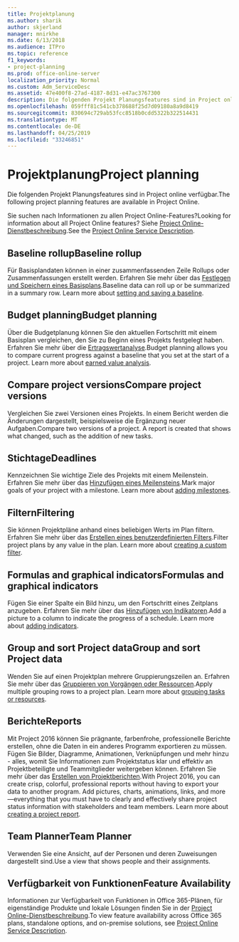 ```yaml
---
title: Projektplanung
ms.author: sharik
author: skjerland
manager: mnirkhe
ms.date: 6/13/2018
ms.audience: ITPro
ms.topic: reference
f1_keywords:
- project-planning
ms.prod: office-online-server
localization_priority: Normal
ms.custom: Adm_ServiceDesc
ms.assetid: 47e400f8-27ad-4187-8d31-e47ac3767300
description: Die folgenden Projekt Planungsfeatures sind in Project online verfügbar.
ms.openlocfilehash: 059fff81c541cb378688f25d7d09180a8a9d8419
ms.sourcegitcommit: 830694c729ab53fcc8518b0cdd5322b322514431
ms.translationtype: MT
ms.contentlocale: de-DE
ms.lasthandoff: 04/25/2019
ms.locfileid: "33246851"
---
```

# <a name="project-planning"></a><span data-ttu-id="e36fb-103">Projektplanung</span><span class="sxs-lookup"><span data-stu-id="e36fb-103">Project planning</span></span>

<span data-ttu-id="e36fb-104">Die folgenden Projekt Planungsfeatures sind in Project online verfügbar.</span><span class="sxs-lookup"><span data-stu-id="e36fb-104">The following project planning features are available in Project Online.</span></span>
  
<span data-ttu-id="e36fb-105">Sie suchen nach Informationen zu allen Project Online-Features?</span><span class="sxs-lookup"><span data-stu-id="e36fb-105">Looking for information about all Project Online features?</span></span> <span data-ttu-id="e36fb-106">Siehe [Project Online-Dienstbeschreibung](project-online-service-description.md).</span><span class="sxs-lookup"><span data-stu-id="e36fb-106">See the [Project Online Service Description](project-online-service-description.md).</span></span>
  
## <a name="baseline-rollup"></a><span data-ttu-id="e36fb-107">Baseline rollup</span><span class="sxs-lookup"><span data-stu-id="e36fb-107">Baseline rollup</span></span>
<span data-ttu-id="e36fb-108"><a name="bkmk_Baselinerollup"> </a></span><span class="sxs-lookup"><span data-stu-id="e36fb-108"></span></span>

<span data-ttu-id="e36fb-p102">Für Basisplandaten können in einer zusammenfassenden Zeile Rollups oder Zusammenfassungen erstellt werden. Erfahren Sie mehr über das [Festlegen und Speichern eines Basisplans](https://go.microsoft.com/fwlink/p/?LinkId=271346).</span><span class="sxs-lookup"><span data-stu-id="e36fb-p102">Baseline data can roll up or be summarized in a summary row. Learn more about [setting and saving a baseline](https://go.microsoft.com/fwlink/p/?LinkId=271346).</span></span>
  
## <a name="budget-planning"></a><span data-ttu-id="e36fb-111">Budget planning</span><span class="sxs-lookup"><span data-stu-id="e36fb-111">Budget planning</span></span>
<span data-ttu-id="e36fb-112"><a name="bkmk_Budgetplanning"> </a></span><span class="sxs-lookup"><span data-stu-id="e36fb-112"></span></span>

<span data-ttu-id="e36fb-p103">Über die Budgetplanung können Sie den aktuellen Fortschritt mit einem Basisplan vergleichen, den Sie zu Beginn eines Projekts festgelegt haben. Erfahren Sie mehr über die [Ertragswertanalyse](https://go.microsoft.com/fwlink/p/?LinkId=271336).</span><span class="sxs-lookup"><span data-stu-id="e36fb-p103">Budget planning allows you to compare current progress against a baseline that you set at the start of a project. Learn more about [earned value analysis](https://go.microsoft.com/fwlink/p/?LinkId=271336).</span></span>
  
## <a name="compare-project-versions"></a><span data-ttu-id="e36fb-115">Compare project versions</span><span class="sxs-lookup"><span data-stu-id="e36fb-115">Compare project versions</span></span>
<span data-ttu-id="e36fb-116"><a name="bkmk_Compareprojectversions"> </a></span><span class="sxs-lookup"><span data-stu-id="e36fb-116"></span></span>

<span data-ttu-id="e36fb-p104">Vergleichen Sie zwei Versionen eines Projekts. In einem Bericht werden die Änderungen dargestellt, beispielsweise die Ergänzung neuer Aufgaben.</span><span class="sxs-lookup"><span data-stu-id="e36fb-p104">Compare two versions of a project. A report is created that shows what changed, such as the addition of new tasks.</span></span>
  
## <a name="deadlines"></a><span data-ttu-id="e36fb-119">Stichtage</span><span class="sxs-lookup"><span data-stu-id="e36fb-119">Deadlines</span></span>
<span data-ttu-id="e36fb-120"><a name="bkmk_Deadlines"> </a></span><span class="sxs-lookup"><span data-stu-id="e36fb-120"></span></span>

<span data-ttu-id="e36fb-p105">Kennzeichnen Sie wichtige Ziele des Projekts mit einem Meilenstein. Erfahren Sie mehr über das [Hinzufügen eines Meilensteins](https://go.microsoft.com/fwlink/p/?LinkId=271339).</span><span class="sxs-lookup"><span data-stu-id="e36fb-p105">Mark major goals of your project with a milestone. Learn more about [adding milestones](https://go.microsoft.com/fwlink/p/?LinkId=271339).</span></span>
  
## <a name="filtering"></a><span data-ttu-id="e36fb-123">Filtern</span><span class="sxs-lookup"><span data-stu-id="e36fb-123">Filtering</span></span>
<span data-ttu-id="e36fb-124"><a name="bkmk_Filtering"> </a></span><span class="sxs-lookup"><span data-stu-id="e36fb-124"></span></span>

<span data-ttu-id="e36fb-p106">Sie können Projektpläne anhand eines beliebigen Werts im Plan filtern. Erfahren Sie mehr über das [Erstellen eines benutzerdefinierten Filters](https://go.microsoft.com/fwlink/p/?LinkId=271341).</span><span class="sxs-lookup"><span data-stu-id="e36fb-p106">Filter project plans by any value in the plan. Learn more about [creating a custom filter](https://go.microsoft.com/fwlink/p/?LinkId=271341).</span></span>
  
## <a name="formulas-and-graphical-indicators"></a><span data-ttu-id="e36fb-127">Formulas and graphical indicators</span><span class="sxs-lookup"><span data-stu-id="e36fb-127">Formulas and graphical indicators</span></span>
<span data-ttu-id="e36fb-128"><a name="bkmk_Formulasandgraphicalindicators"> </a></span><span class="sxs-lookup"><span data-stu-id="e36fb-128"></span></span>

<span data-ttu-id="e36fb-p107">Fügen Sie einer Spalte ein Bild hinzu, um den Fortschritt eines Zeitplans anzugeben. Erfahren Sie mehr über das [Hinzufügen von Indikatoren](https://go.microsoft.com/fwlink/p/?LinkId=271340).</span><span class="sxs-lookup"><span data-stu-id="e36fb-p107">Add a picture to a column to indicate the progress of a schedule. Learn more about [adding indicators](https://go.microsoft.com/fwlink/p/?LinkId=271340).</span></span>
  
## <a name="group-and-sort-project-data"></a><span data-ttu-id="e36fb-131">Group and sort Project data</span><span class="sxs-lookup"><span data-stu-id="e36fb-131">Group and sort Project data</span></span>
<span data-ttu-id="e36fb-132"><a name="bkmk_GroupandsortProjectdata"> </a></span><span class="sxs-lookup"><span data-stu-id="e36fb-132"></span></span>

<span data-ttu-id="e36fb-p108">Wenden Sie auf einen Projektplan mehrere Gruppierungszeilen an. Erfahren Sie mehr über das [Gruppieren von Vorgängen oder Ressourcen](https://go.microsoft.com/fwlink/p/?LinkId=271326).</span><span class="sxs-lookup"><span data-stu-id="e36fb-p108">Apply multiple grouping rows to a project plan. Learn more about [grouping tasks or resources](https://go.microsoft.com/fwlink/p/?LinkId=271326).</span></span>
  
## <a name="reports"></a><span data-ttu-id="e36fb-135">Berichte</span><span class="sxs-lookup"><span data-stu-id="e36fb-135">Reports</span></span>
<span data-ttu-id="e36fb-136"><a name="bkmk_Reports"> </a></span><span class="sxs-lookup"><span data-stu-id="e36fb-136"></span></span>

<span data-ttu-id="e36fb-p109">Mit Project 2016 können Sie prägnante, farbenfrohe, professionelle Berichte erstellen, ohne die Daten in ein anderes Programm exportieren zu müssen. Fügen Sie Bilder, Diagramme, Animationen, Verknüpfungen und mehr hinzu - alles, womit Sie Informationen zum Projektstatus klar und effektiv an Projektbeteiligte und Teammitglieder weitergeben können. Erfahren Sie mehr über das [Erstellen von Projektberichten](https://go.microsoft.com/fwlink/p/?LinkId=271349).</span><span class="sxs-lookup"><span data-stu-id="e36fb-p109">With Project 2016, you can create crisp, colorful, professional reports without having to export your data to another program. Add pictures, charts, animations, links, and more—everything that you must have to clearly and effectively share project status information with stakeholders and team members. Learn more about [creating a project report](https://go.microsoft.com/fwlink/p/?LinkId=271349).</span></span>
  
## <a name="team-planner"></a><span data-ttu-id="e36fb-140">Team Planner</span><span class="sxs-lookup"><span data-stu-id="e36fb-140">Team Planner</span></span>
<span data-ttu-id="e36fb-141"><a name="bkmk_TeamPlanner"> </a></span><span class="sxs-lookup"><span data-stu-id="e36fb-141"></span></span>

<span data-ttu-id="e36fb-142">Verwenden Sie eine Ansicht, auf der Personen und deren Zuweisungen dargestellt sind.</span><span class="sxs-lookup"><span data-stu-id="e36fb-142">Use a view that shows people and their assignments.</span></span> 
  
## <a name="feature-availability"></a><span data-ttu-id="e36fb-143">Verfügbarkeit von Funktionen</span><span class="sxs-lookup"><span data-stu-id="e36fb-143">Feature Availability</span></span>
<span data-ttu-id="e36fb-144"><a name="bkmk_TeamPlanner"> </a></span><span class="sxs-lookup"><span data-stu-id="e36fb-144"></span></span>

<span data-ttu-id="e36fb-145">Informationen zur Verfügbarkeit von Funktionen in Office 365-Plänen, für eigenständige Produkte und lokale Lösungen finden Sie in der [Project Online-Dienstbeschreibung](project-online-service-description.md).</span><span class="sxs-lookup"><span data-stu-id="e36fb-145">To view feature availability across Office 365 plans, standalone options, and on-premise solutions, see [Project Online Service Description](project-online-service-description.md).</span></span>
  

